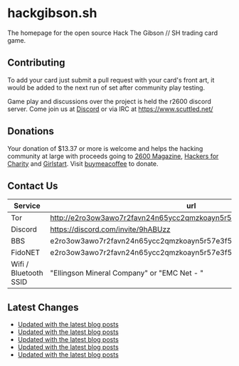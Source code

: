 # hackgibson.sh
The homepage for the open source Hack The Gibson // SH trading card game.


## Contributing

To add your card just submit a pull request with your card's front art, it would be added to the next run of set after community play testing.

Game play and discussions over the project is held the r2600 discord server. Come join us at [Discord](https://discord.com/invite/9hABUzz) or via IRC at https://www.scuttled.net/


## Donations

Your donation of $13.37 or more is welcome and helps the hacking community at large with proceeds going to [2600 Magazine](https://2600.com/), [Hackers for Charity](https://hackersforcharity.org) and [Girlstart](https://girlstart.org).  Visit [buymeacoffee](https://www.buymeacoffee.com/hackgibson.sh) to donate.


## Contact Us

Service | url
-|-
Tor | http://e2ro3ow3awo7r2favn24n65ycc2qmzkoayn5r57e3f56nvjwdcgg32ad.onion
Discord | https://discord.com/invite/9hABUzz
BBS | e2ro3ow3awo7r2favn24n65ycc2qmzkoayn5r57e3f56nvjwdcgg32ad.onion:23
FidoNET | e2ro3ow3awo7r2favn24n65ycc2qmzkoayn5r57e3f56nvjwdcgg32ad.onion:24554
Wifi / Bluetooth SSID | "Ellingson Mineral Company" or "EMC Net - <fidonet address>"

## Latest Changes
<!-- BLOG-POST-LIST:START -->
- [Updated with the latest blog posts](https://github.com/DFW2600/hackgibson.sh/commit/1d410356ac50c3b71ec49c2ed400c21eb1f2297b)
- [Updated with the latest blog posts](https://github.com/DFW2600/hackgibson.sh/commit/ad25acf58c80788351ffac6a3dff4d957b486a7d)
- [Updated with the latest blog posts](https://github.com/DFW2600/hackgibson.sh/commit/46794d5b9a8c5ca7f9bffab48e325ba2d6919d46)
- [Updated with the latest blog posts](https://github.com/DFW2600/hackgibson.sh/commit/62c5381592e11ae4c6d5dbf90055979d8235a6fd)
- [Updated with the latest blog posts](https://github.com/DFW2600/hackgibson.sh/commit/a25e2d8403bcd72fda0f3417704706617dbf0701)
<!-- BLOG-POST-LIST:END -->
